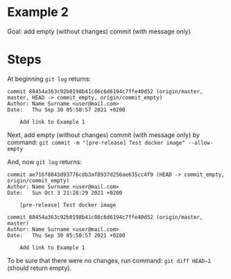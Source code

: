 # Example 2

Goal: add empty (without changes) commit (with message only)

# Steps

At beginning `git log` returns:

```text
commit 88454a363c92b0198b41c86c6d6194c7ffe40d52 (origin/master, master, HEAD -> commit_empty, origin/commit_empty)
Author: Name Surname <user@mail.com>
Date:   Thu Sep 30 05:50:57 2021 +0200

    Add link to Example 1
```

Next, add empty (without changes) commit (with message only) by command: `git commit -m "[pre-release] Test docker image" --allow-empty`

And, now `git log` returns:

```
commit ae716f8843d93776cdb3af8937d256ae635cc4f9 (HEAD -> commit_empty, origin/commit_empty)
Author: Name Surname <user@mail.com>
Date:   Sun Oct 3 21:28:29 2021 +0200

    [pre-release] Test docker image

commit 88454a363c92b0198b41c86c6d6194c7ffe40d52 (origin/master, master)
Author: Name Surname <user@mail.com>
Date:   Thu Sep 30 05:50:57 2021 +0200

    Add link to Example 1
```

To be sure that there were no changes, run command: `git diff HEAD~1` (should return empty).
